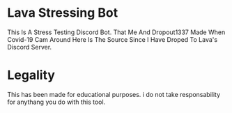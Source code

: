 # Lava Stressing Bot
This Is A Stress Testing Discord Bot. That Me And Dropout1337 Made When Covid-19 Cam Around Here Is The Source Since I Have Droped To Lava's Discord Server.
 
# Legality
This has been made for educational purposes. i do not take responsability for anythang you do with this tool.
